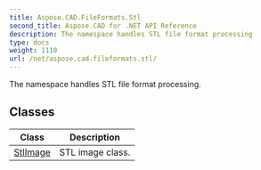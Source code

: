 ```yaml
---
title: Aspose.CAD.FileFormats.Stl
second_title: Aspose.CAD for .NET API Reference
description: The namespace handles STL file format processing
type: docs
weight: 1110
url: /net/aspose.cad.fileformats.stl/
---
```

The namespace handles STL file format processing.

## Classes

| Class | Description |
| --- | --- |
| [StlImage](./stlimage/) | STL image class. |


